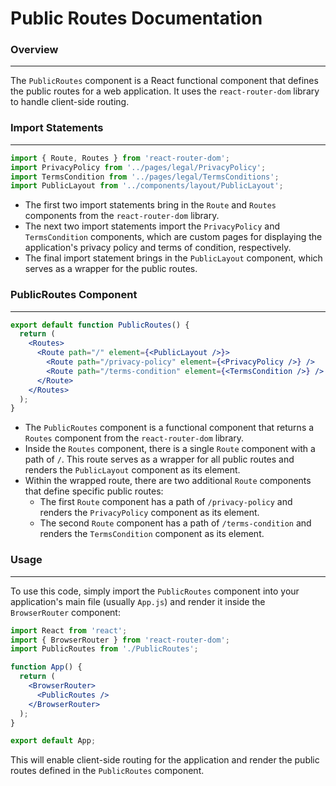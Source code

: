 **Public Routes Documentation**
=====================================

### Overview
------------

The `PublicRoutes` component is a React functional component that defines the public routes for a web application. It uses the `react-router-dom` library to handle client-side routing.

### Import Statements
----------------------

```jsx
import { Route, Routes } from 'react-router-dom';
import PrivacyPolicy from '../pages/legal/PrivacyPolicy';
import TermsCondition from '../pages/legal/TermsConditions';
import PublicLayout from '../components/layout/PublicLayout';
```

*   The first two import statements bring in the `Route` and `Routes` components from the `react-router-dom` library.
*   The next two import statements import the `PrivacyPolicy` and `TermsCondition` components, which are custom pages for displaying the application's privacy policy and terms of condition, respectively.
*   The final import statement brings in the `PublicLayout` component, which serves as a wrapper for the public routes.

### PublicRoutes Component
---------------------------

```jsx
export default function PublicRoutes() {
  return (
    <Routes>
      <Route path="/" element={<PublicLayout />}>
        <Route path="/privacy-policy" element={<PrivacyPolicy />} />
        <Route path="/terms-condition" element={<TermsCondition />} />
      </Route>
    </Routes>
  );
}
```

*   The `PublicRoutes` component is a functional component that returns a `Routes` component from the `react-router-dom` library.
*   Inside the `Routes` component, there is a single `Route` component with a path of `/`. This route serves as a wrapper for all public routes and renders the `PublicLayout` component as its element.
*   Within the wrapped route, there are two additional `Route` components that define specific public routes:
    *   The first `Route` component has a path of `/privacy-policy` and renders the `PrivacyPolicy` component as its element.
    *   The second `Route` component has a path of `/terms-condition` and renders the `TermsCondition` component as its element.

### Usage
-----

To use this code, simply import the `PublicRoutes` component into your application's main file (usually `App.js`) and render it inside the `BrowserRouter` component:

```jsx
import React from 'react';
import { BrowserRouter } from 'react-router-dom';
import PublicRoutes from './PublicRoutes';

function App() {
  return (
    <BrowserRouter>
      <PublicRoutes />
    </BrowserRouter>
  );
}

export default App;
```

This will enable client-side routing for the application and render the public routes defined in the `PublicRoutes` component.
